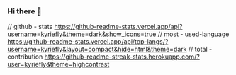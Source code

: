 ### Hi there 👋

<!--
**kyriefly/kyriefly** is a ✨ _special_ ✨ repository because its `README.md` (this file) appears on your GitHub profile.

Here are some ideas to get you started:

- 🔭 I’m currently working on ...
- 🌱 I’m currently learning ...
- 👯 I’m looking to collaborate on ...
- 🤔 I’m looking for help with ...
- 💬 Ask me about ...
- 📫 How to reach me: ...
- 😄 Pronouns: ...
- ⚡ Fun fact: ...
-->
// github - stats
https://github-readme-stats.vercel.app/api?username=kyriefly&theme=dark&show_icons=true
// most - used-language
https://github-readme-stats.vercel.app/api/top-langs/?username=kyriefly&layout=compact&hide=html&theme=dark
// total - contribution
https://github-readme-streak-stats.herokuapp.com/?user=kyriefly&theme=highcontrast
